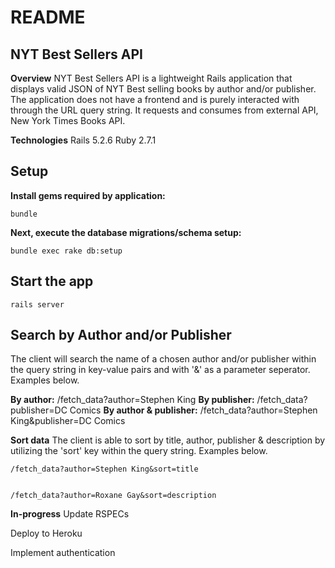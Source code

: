 # README

## NYT Best Sellers API
<!-- [LiveSite](www.site.come) -->

**Overview**
NYT Best Sellers API is a lightweight Rails application that displays valid JSON of NYT Best selling books by author and/or publisher. The application does not have a frontend and is purely interacted with through the URL query string. It requests and consumes from external API, New York Times Books API.


**Technologies**
Rails 5.2.6
Ruby 2.7.1

## Setup
**Install gems required by application:** 

    bundle

**Next, execute the database migrations/schema setup:**

	bundle exec rake db:setup

## Start the app

    rails server

## Search by Author and/or Publisher

The client will search the name of a chosen author and/or publisher within the query string in key-value pairs and with '&' as a parameter seperator. Examples below.

**By author:**
    /fetch_data?author=Stephen King
**By publisher:**
    /fetch_data?publisher=DC Comics
**By author & publisher:**
    /fetch_data?author=Stephen King&publisher=DC Comics
    

**Sort data**
The client is able to sort by title, author, publisher & description by utilizing the 'sort' key within the query string. Examples below.

    /fetch_data?author=Stephen King&sort=title


    /fetch_data?author=Roxane Gay&sort=description


**In-progress**
Update RSPECs

Deploy to Heroku

Implement authentication